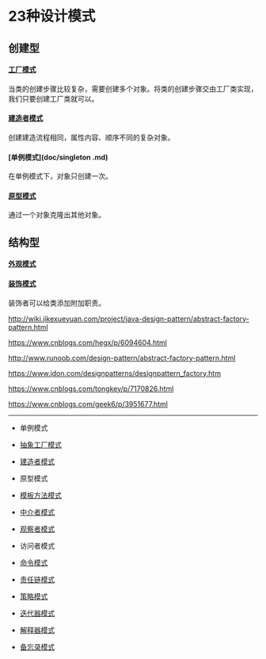 # 23种设计模式   

## 创建型

#### [工厂模式](doc/FactoryPattern.md)   

当类的创建步骤比较复杂，需要创建多个对象。将类的创建步骤交由工厂类实现，我们只要创建工厂类就可以。

#### [建造者模式](doc/Build.md)   

创建建造流程相同，属性内容、顺序不同的复杂对象。

#### [单例模式](doc/singleton .md)

在单例模式下，对象只创建一次。

#### [原型模式](doc/prototype.md)  

通过一个对象克隆出其他对象。

## 结构型

#### [外观模式](doc/facade.md)     

#### [装饰模式](doc/decorator.md)

装饰者可以给类添加附加职责。











http://wiki.jikexueyuan.com/project/java-design-pattern/abstract-factory-pattern.html

https://www.cnblogs.com/hegx/p/6094604.html

http://www.runoob.com/design-pattern/abstract-factory-pattern.html

https://www.jdon.com/designpatterns/designpattern_factory.htm

https://www.cnblogs.com/tongkey/p/7170826.html

https://www.cnblogs.com/geek6/p/3951677.html









---



- 单例模式

  

- [抽象工厂模式](http://wiki.jikexueyuan.com/project/java-design-pattern/abstract-factory-pattern.html)

- [建造者模式](http://wiki.jikexueyuan.com/project/java-design-pattern/builder-pattern.html)

- 原型模式

  

- [模板方法模式](http://wiki.jikexueyuan.com/project/java-design-pattern/template-method-pattern.html)

- [中介者模式](http://wiki.jikexueyuan.com/project/java-design-pattern/mediator-pattern.html)

- [观察者模式](http://wiki.jikexueyuan.com/project/java-design-pattern/observer-pattern.html)

- 访问者模式

  

- [命令模式](http://wiki.jikexueyuan.com/project/java-design-pattern/command-pattern.html)

- [责任链模式](http://wiki.jikexueyuan.com/project/java-design-pattern/chain-responsibility-pattern.html)

- [策略模式](http://wiki.jikexueyuan.com/project/java-design-pattern/strategy-pattern.html)

- [迭代器模式](http://wiki.jikexueyuan.com/project/java-design-pattern/iterator-pattern.html)

- [解释器模式](http://wiki.jikexueyuan.com/project/java-design-pattern/interpreter-pattern.html)

- [备忘录模式](http://wiki.jikexueyuan.com/project/java-design-pattern/memento-pattern.html)



